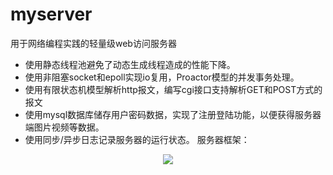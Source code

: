 # myserver
用于网络编程实践的轻量级web访问服务器
* 使用静态线程池避免了动态生成线程造成的性能下降。
* 使用非阻塞socket和epoll实现io复用，Proactor模型的并发事务处理。
* 使用有限状态机模型解析http报文，编写cgi接口支持解析GET和POST方式的报文
* 使用mysql数据库储存用户密码数据，实现了注册登陆功能，以便获得服务器端图片视频等数据。
* 使用同步/异步日志记录服务器的运行状态。
服务器框架：
<div align=center><img src="https://www.hualigs.cn/image/6061eb624735b.jpg"/> </div>
